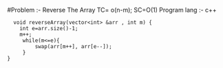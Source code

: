 #Problem :-  Reverse The Array
TC= o(n-m);
SC=O(1)
Program 
lang :- c++
```
  void reverseArray(vector<int> &arr , int m) {
    int e=arr.size()-1;
    m++;
     while(m<=e){
         swap(arr[m++], arr[e--]);
     }       	
}
```
